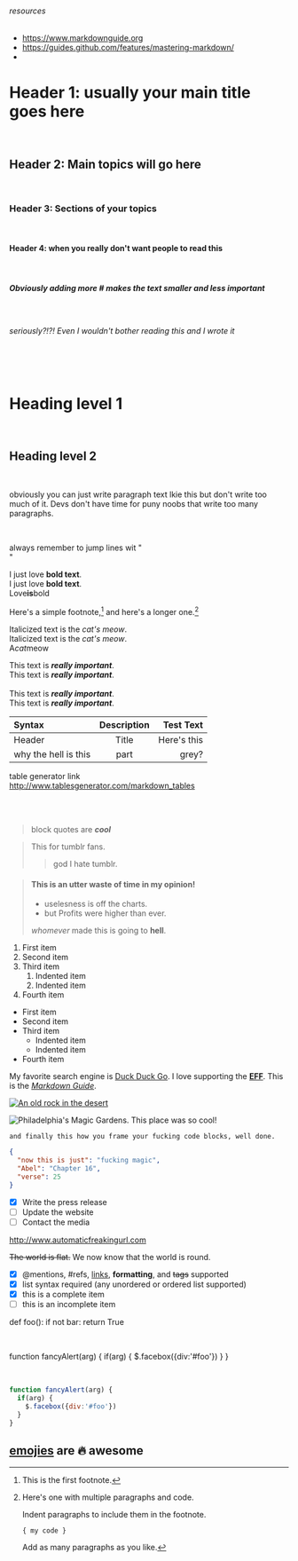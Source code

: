 ###### resources
- https://www.markdownguide.org
- https://guides.github.com/features/mastering-markdown/
- 

# Header 1: usually your main title goes here
</br>

## Header 2: Main topics will go here
</br>

### Header 3: Sections of your topics 
</br>

#### Header 4: when you really don't want people to read this
</br>

##### Obviously adding more # makes the text smaller and less important
</br>

###### seriously?!?! Even I wouldn't bother reading this and I wrote it
</br>
</br>

Heading level 1
===============

</br>

Heading level 2
---------------

</br>

obviously you can just write paragraph text lkie this but don't write too much of it. Devs don't have time for puny noobs that write too many paragraphs.

</br>

always remember to jump lines wit "</br>"

I just love **bold text**.</br>
I just love __bold text__.</br>
Love**is**bold</br>

Here's a simple footnote,[^1] and here's a longer one.[^bignote]

[^1]: This is the first footnote.

[^bignote]: Here's one with multiple paragraphs and code.

    Indent paragraphs to include them in the footnote.

    `{ my code }`

    Add as many paragraphs as you like.


Italicized text is the *cat's meow*.</br>
Italicized text is the _cat's meow_.</br>
A*cat*meow</br>

This text is ***really important***.</br>
This text is ___really important___.</br>	
This text is __*really important*__.</br>
This text is **_really important_**.</br>


| Syntax      | Description | Test Text     |
| :---        |    :----:   |          ---: |
| Header      | Title       | Here's this   |
|why the hell is this      | part        | grey?        |

table generator link </br>
http://www.tablesgenerator.com/markdown_tables

</br>
</br>

>block quotes are ___cool___

> This for tumblr fans.
>
>> god I hate tumblr.

> #### This is an utter waste of time in my opinion!
>
> - uselesness is off the charts.
> - but Profits were higher than ever.
>
>  *whomever* made this is going to **hell**.


1. First item
2. Second item
3. Third item
    1. Indented item
    2. Indented item
4. Fourth item

- First item
- Second item
- Third item
    - Indented item
    - Indented item
- Fourth item

My favorite search engine is [Duck Duck Go](https://duckduckgo.com).
I love supporting the **[EFF](https://eff.org)**.
This is the *[Markdown Guide](https://www.markdownguide.org)*.

[![An old rock in the desert](/assets/images/shiprock.jpg "Shiprock, New Mexico by Beau Rogers")](https://www.flickr.com/photos/beaurogers/31833779864/in/photolist-Qv3rFw-34mt9F-a9Cmfy-5Ha3Zi-9msKdv-o3hgjr-hWpUte-4WMsJ1-KUQ8N-deshUb-vssBD-6CQci6-8AFCiD-zsJWT-nNfsgB-dPDwZJ-bn9JGn-5HtSXY-6CUhAL-a4UTXB-ugPum-KUPSo-fBLNm-6CUmpy-4WMsc9-8a7D3T-83KJev-6CQ2bK-nNusHJ-a78rQH-nw3NvT-7aq2qf-8wwBso-3nNceh-ugSKP-4mh4kh-bbeeqH-a7biME-q3PtTf-brFpgb-cg38zw-bXMZc-nJPELD-f58Lmo-bXMYG-bz8AAi-bxNtNT-bXMYi-bXMY6-bXMYv)

![Philadelphia's Magic Gardens. This place was so cool!](/assets/images/philly-magic-gardens.jpg "Philadelphia's Magic Gardens")

``` and finally this how you frame your fucking code blocks, well done. ```

```json
{
  "now this is just": "fucking magic",
  "Abel": "Chapter 16",
  "verse": 25
}
```

- [x] Write the press release
- [ ] Update the website
- [ ] Contact the media

http://www.automaticfreakingurl.com

~~The world is flat.~~ We now know that the world is round.

- [x] @mentions, #refs, [links](), **formatting**, and <del>tags</del> supported
- [x] list syntax required (any unordered or ordered list supported)
- [x] this is a complete item
- [ ] this is an incomplete item

def foo():
    if not bar:
        return True
        
</br>

   function fancyAlert(arg) {
      if(arg) {
        $.facebox({div:'#foo'})
      }
    }
    
</br>

```javascript
function fancyAlert(arg) {
  if(arg) {
    $.facebox({div:'#foo'})
  }
}
```

## [emojies](https://github.com/ikatyang/emoji-cheat-sheet/blob/master/README.md) are :fire: awesome
